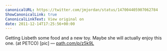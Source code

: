 ```yaml
---
canonicalURL: https://twitter.com/jmjordan/status/147004405907062784
ShowCanonicalLink: true
CanonicalLinkText: View original on
date: 2011-12-14T17:25:56+00:00
---
```

Getting Lisbeth some food and a new toy. Maybe she will actually enjoy this one. (at PETCO) [pic] — [path.com/p/z5k9L](http://path.com/p/z5k9L)